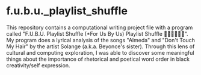 # f.u.b.u._playlist_shuffle
This repository contains a computational writing project file with a program called "F.U.B.U. Playlist Shuffle (*For Us By Us) Playlist Shuffle ✊🏿✊🏾✊🏽". My program does a lyrical analysis of the songs "Almeda" and "Don't Touch My Hair" by the artist Solange (a.k.a. Beyonce's sister). Through this lens of cultural and computing exploration, I was able to discover some meaningful things about the importance of rhetorical and poetical word order in black creativity/self expression. 
